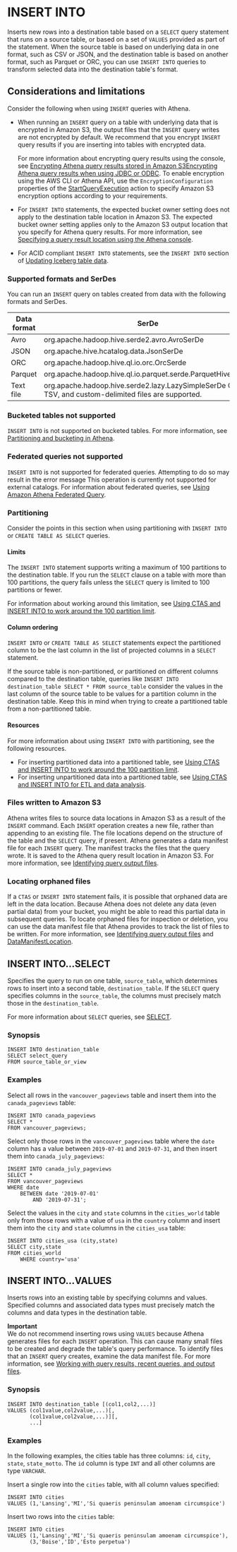 # INSERT INTO<a name="insert-into"></a>

Inserts new rows into a destination table based on a `SELECT` query statement that runs on a source table, or based on a set of `VALUES` provided as part of the statement\. When the source table is based on underlying data in one format, such as CSV or JSON, and the destination table is based on another format, such as Parquet or ORC, you can use `INSERT INTO` queries to transform selected data into the destination table's format\. 

## Considerations and limitations<a name="insert-into-limitations"></a>

Consider the following when using `INSERT` queries with Athena\.
+ When running an `INSERT` query on a table with underlying data that is encrypted in Amazon S3, the output files that the `INSERT` query writes are not encrypted by default\. We recommend that you encrypt `INSERT` query results if you are inserting into tables with encrypted data\. 

  For more information about encrypting query results using the console, see [Encrypting Athena query results stored in Amazon S3Encrypting Athena query results when using JDBC or ODBC](encrypting-query-results-stored-in-s3.md)\. To enable encryption using the AWS CLI or Athena API, use the `EncryptionConfiguration` properties of the [StartQueryExecution](https://docs.aws.amazon.com/athena/latest/APIReference/API_StartQueryExecution.html) action to specify Amazon S3 encryption options according to your requirements\.
+ For `INSERT INTO` statements, the expected bucket owner setting does not apply to the destination table location in Amazon S3\. The expected bucket owner setting applies only to the Amazon S3 output location that you specify for Athena query results\. For more information, see [Specifying a query result location using the Athena console](querying.md#query-results-specify-location-console)\.
+ For ACID compliant `INSERT INTO` statements, see the `INSERT INTO` section of [Updating Iceberg table data](querying-iceberg-updating-iceberg-table-data.md)\.

### Supported formats and SerDes<a name="insert-into-supported-formats"></a>

You can run an `INSERT` query on tables created from data with the following formats and SerDes\.


| Data format | SerDe | 
| --- | --- | 
|  Avro  |  org\.apache\.hadoop\.hive\.serde2\.avro\.AvroSerDe  | 
|  JSON  |  org\.apache\.hive\.hcatalog\.data\.JsonSerDe  | 
|  ORC  |  org\.apache\.hadoop\.hive\.ql\.io\.orc\.OrcSerde  | 
|  Parquet  |  org\.apache\.hadoop\.hive\.ql\.io\.parquet\.serde\.ParquetHiveSerDe  | 
|  Text file  |  org\.apache\.hadoop\.hive\.serde2\.lazy\.LazySimpleSerDe  CSV, TSV, and custom\-delimited files are supported\.   | 

### Bucketed tables not supported<a name="insert-into-bucketed-tables-not-supported"></a>

`INSERT INTO` is not supported on bucketed tables\. For more information, see [Partitioning and bucketing in Athena](ctas-partitioning-and-bucketing.md)\.

### Federated queries not supported<a name="insert-into-federated-queries-not-supported"></a>

`INSERT INTO` is not supported for federated queries\. Attempting to do so may result in the error message This operation is currently not supported for external catalogs\. For information about federated queries, see [Using Amazon Athena Federated Query](connect-to-a-data-source.md)\.

### Partitioning<a name="insert-into-limitations-partitioning"></a>

Consider the points in this section when using partitioning with `INSERT INTO` or `CREATE TABLE AS SELECT` queries\.

#### Limits<a name="insert-into-partition-limits"></a>

The `INSERT INTO` statement supports writing a maximum of 100 partitions to the destination table\. If you run the `SELECT` clause on a table with more than 100 partitions, the query fails unless the `SELECT` query is limited to 100 partitions or fewer\.

For information about working around this limitation, see [Using CTAS and INSERT INTO to work around the 100 partition limit](ctas-insert-into.md)\.

#### Column ordering<a name="insert-into-partition-detection"></a>

`INSERT INTO` or `CREATE TABLE AS SELECT` statements expect the partitioned column to be the last column in the list of projected columns in a `SELECT` statement\. 

If the source table is non\-partitioned, or partitioned on different columns compared to the destination table, queries like `INSERT INTO destination_table SELECT * FROM source_table` consider the values in the last column of the source table to be values for a partition column in the destination table\. Keep this in mind when trying to create a partitioned table from a non\-partitioned table\.

#### Resources<a name="insert-into-partition-resources"></a>

For more information about using `INSERT INTO` with partitioning, see the following resources\.
+ For inserting partitioned data into a partitioned table, see [Using CTAS and INSERT INTO to work around the 100 partition limit](ctas-insert-into.md)\.
+ For inserting unpartitioned data into a partitioned table, see [Using CTAS and INSERT INTO for ETL and data analysis](ctas-insert-into-etl.md)\. 

### Files written to Amazon S3<a name="insert-into-files-written-to-s3"></a>

Athena writes files to source data locations in Amazon S3 as a result of the `INSERT` command\. Each `INSERT` operation creates a new file, rather than appending to an existing file\. The file locations depend on the structure of the table and the `SELECT` query, if present\. Athena generates a data manifest file for each `INSERT` query\. The manifest tracks the files that the query wrote\. It is saved to the Athena query result location in Amazon S3\. For more information, see [Identifying query output files](querying.md#querying-identifying-output-files)\.

### Locating orphaned files<a name="insert-into-files-partial-data"></a>

If a `CTAS` or `INSERT INTO` statement fails, it is possible that orphaned data are left in the data location\. Because Athena does not delete any data \(even partial data\) from your bucket, you might be able to read this partial data in subsequent queries\. To locate orphaned files for inspection or deletion, you can use the data manifest file that Athena provides to track the list of files to be written\. For more information, see [Identifying query output files](querying.md#querying-identifying-output-files) and [DataManifestLocation](https://docs.aws.amazon.com/athena/latest/APIReference/API_QueryExecutionStatistics.html#athena-Type-QueryExecutionStatistics-DataManifestLocation)\.

## INSERT INTO\.\.\.SELECT<a name="insert-into-select"></a>

Specifies the query to run on one table, `source_table`, which determines rows to insert into a second table, `destination_table`\. If the `SELECT` query specifies columns in the `source_table`, the columns must precisely match those in the `destination_table`\.

For more information about `SELECT` queries, see [SELECT](select.md)\.

### Synopsis<a name="insert-into-select-synopsis"></a>

```
INSERT INTO destination_table 
SELECT select_query 
FROM source_table_or_view
```

### Examples<a name="insert-into-select-examples"></a>

Select all rows in the `vancouver_pageviews` table and insert them into the `canada_pageviews` table:

```
INSERT INTO canada_pageviews 
SELECT * 
FROM vancouver_pageviews;
```

Select only those rows in the `vancouver_pageviews` table where the `date` column has a value between `2019-07-01` and `2019-07-31`, and then insert them into `canada_july_pageviews`:

```
INSERT INTO canada_july_pageviews
SELECT *
FROM vancouver_pageviews
WHERE date
    BETWEEN date '2019-07-01'
        AND '2019-07-31';
```

Select the values in the `city` and `state` columns in the `cities_world` table only from those rows with a value of `usa` in the `country` column and insert them into the `city` and `state` columns in the `cities_usa` table:

```
INSERT INTO cities_usa (city,state)
SELECT city,state
FROM cities_world
    WHERE country='usa'
```

## INSERT INTO\.\.\.VALUES<a name="insert-into-values"></a>

Inserts rows into an existing table by specifying columns and values\. Specified columns and associated data types must precisely match the columns and data types in the destination table\.

**Important**  
We do not recommend inserting rows using `VALUES` because Athena generates files for each `INSERT` operation\. This can cause many small files to be created and degrade the table's query performance\. To identify files that an `INSERT` query creates, examine the data manifest file\. For more information, see [Working with query results, recent queries, and output files](querying.md)\.

### Synopsis<a name="insert-into-values-synopsis"></a>

```
INSERT INTO destination_table [(col1,col2,...)] 
VALUES (col1value,col2value,...)[,
       (col1value,col2value,...)][,
       ...]
```

### Examples<a name="insert-into-values-examples"></a>

In the following examples, the cities table has three columns: `id`, `city`, `state`, `state_motto`\. The `id` column is type `INT` and all other columns are type `VARCHAR`\.

Insert a single row into the `cities` table, with all column values specified:

```
INSERT INTO cities 
VALUES (1,'Lansing','MI','Si quaeris peninsulam amoenam circumspice')
```

Insert two rows into the `cities` table:

```
INSERT INTO cities 
VALUES (1,'Lansing','MI','Si quaeris peninsulam amoenam circumspice'),
       (3,'Boise','ID','Esto perpetua')
```